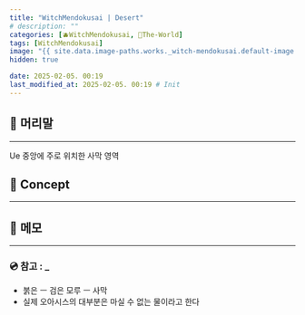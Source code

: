 ```yaml
---
title: "WitchMendokusai | Desert"
# description: ""
categories: [🫐WitchMendokusai, 🥥The-World]
tags: [WitchMendokusai]
image: "{{ site.data.image-paths.works._witch-mendokusai.default-image }}"
hidden: true

date: 2025-02-05. 00:19
last_modified_at: 2025-02-05. 00:19 # Init
---
```


## 📀 머리말

---

Ue 중앙에 주로 위치한 사막 영역  

## 📀 Concept

---

## 📀 메모

---

### 💿 참고 : _

- 붉은 ㅡ 검은 모루 ㅡ 사막
- 실제 오아시스의 대부분은 마실 수 없는 물이라고 한다
